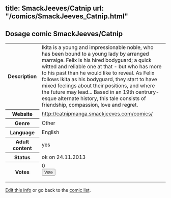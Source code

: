 title: SmackJeeves/Catnip
url: "/comics/SmackJeeves_Catnip.html"
---
Dosage comic SmackJeeves/Catnip
-----------------------------------------

<p id="msg"></p>
<script type="text/javascript">
if (window.location.search === '?edit_info_mail=sent_ok') {
  var elem = document.getElementById("msg");
  elem.innerHTML = 'Edited information sucessfully sent for review, which is usually done daily. Thanks!';
  elem.className = 'ok';
}
</script>
<table class="comicinfo">
<tr>
<th>Description</th><td>Ikita is a young and impressionable noble, who has been bound to a young lady by arranged marraige. Felix is his hired bodyguard; a quick witted and reliable one at that - but who has more to his past than he would like to reveal. As Felix follows Ikita as his bodyguard, they start to have mixed feelings about their positions, and where the future may lead... Based in an 19th centrury-esque alternate history, this tale consists of friendship, compassion, love and regret.</td>
</tr>
<tr>
<th>Website</th><td><a href="http://catnipmanga.smackjeeves.com/comics/">http://catnipmanga.smackjeeves.com/comics/</a></td>
</tr>
<tr>
<th>Genre</th><td>Other</td>
</tr>
<tr>
<th>Language</th><td>English</td>
</tr>
<tr>
<th>Adult content</th><td>yes</td>
</tr>
<tr>
<th>Status</th><td>ok on 24.11.2013</td>
</tr>
<tr>
<th>Votes</th><td>0
<form action="http://gaecounter.appspot.com/count/" method="POST">
<input name="name" type="hidden" value="SmackJeeves_Catnip"/>
<input name="uid" type="hidden" id="voteuid" value=""/>
<input type="submit" value="Vote"/>
</form>
</td>
</tr>
</table>
<script type="text/javascript">
var ua = navigator.userAgent;
document.getElementById("voteuid").value = ua.replace(/[^a-zA-Z0-9\._:]/g , "_");;
</script>

[Edit this info](SmackJeeves_Catnip_edit.html) or go back to the [comic list](../comic-index.html).
